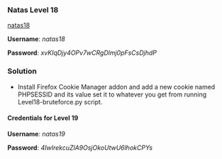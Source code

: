 ### Natas Level 18

[natas18](http://natas18.natas.labs.overthewire.org)

**Username**: *natas18*

**Password**: *xvKIqDjy4OPv7wCRgDlmj0pFsCsDjhdP*

### Solution

* Install Firefox Cookie Manager addon and add a new cookie named PHPSESSID and its value set it to whatever you get from running Level18-bruteforce.py script.

#### Credentials for Level 19

**Username**: *natas19*

**Password**: *4IwIrekcuZlA9OsjOkoUtwU6lhokCPYs*